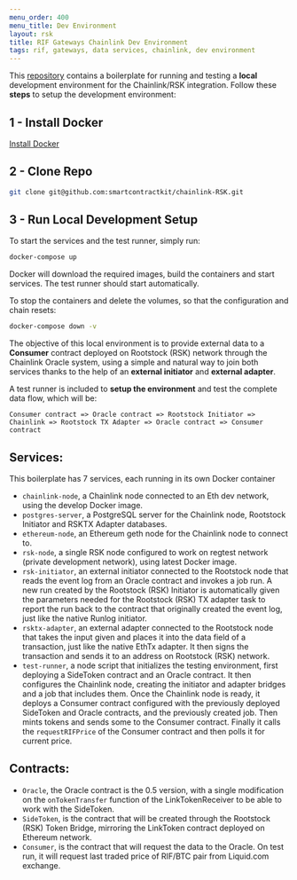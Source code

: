 ```yaml
---
menu_order: 400
menu_title: Dev Environment
layout: rsk
title: RIF Gateways Chainlink Dev Environment
tags: rif, gateways, data services, chainlink, dev environment
---
```


This [repository](https://github.com/smartcontractkit/chainlink-RSK) contains a boilerplate for running and testing a **local** development environment for the Chainlink/RSK integration. Follow these **steps** to setup the development environment:

## 1 - Install Docker

[Install Docker](https://docs.docker.com/get-docker/)

## 2 - Clone Repo
```bash
git clone git@github.com:smartcontractkit/chainlink-RSK.git
```

## 3 - Run Local Development Setup

To start the services and the test runner, simply run:

```bash
docker-compose up
```
Docker will download the required images, build the containers and start services. The test runner should start automatically.

To stop the containers and delete the volumes, so that the configuration and chain resets:

```bash
docker-compose down -v
```


The objective of this local environment is to provide external data to a **Consumer** contract deployed on Rootstock (RSK) network through the Chainlink Oracle system, using a simple and natural way to join both services thanks to the help of an **external initiator** and **external adapter**. 

A test runner is included to **setup the environment** and test the complete data flow, which will be:

`Consumer contract => Oracle contract => Rootstock Initiator => Chainlink => Rootstock TX Adapter => Oracle contract => Consumer contract`

## Services:

This boilerplate has 7 services, each running in its own Docker container

- `chainlink-node`, a Chainlink node connected to an Eth dev network, using the develop Docker image.
- `postgres-server`, a PostgreSQL server for the Chainlink node, Rootstock Initiator and RSKTX Adapter databases.
- `ethereum-node`, an Ethereum geth node for the Chainlink node to connect to.
- `rsk-node`, a single RSK node configured to work on regtest network (private development network), using latest Docker image.
- `rsk-initiator`, an external initiator connected to the Rootstock node that reads the event log from an Oracle contract and invokes a job run. A new run created by the Rootstock (RSK) Initiator is automatically given the parameters needed for the Rootstock (RSK) TX adapter task to report the run
back to the contract that originally created the event log, just like the native Runlog initiator.
- `rsktx-adapter`, an external adapter connected to the Rootstock node that takes the input given and places it into the data field of a transaction, just like the native EthTx adapter. It then signs the transaction and sends it to an address on Rootstock (RSK) network.
- `test-runner`, a node script that initializes the testing environment, first deploying a SideToken contract and an Oracle contract. It then configures
the Chainlink node, creating the initiator and adapter bridges and a job that includes them. Once the Chainlink node is ready, it deploys a Consumer contract configured with the previously deployed SideToken and Oracle contracts, and the previously created job. Then mints
tokens and sends some to the Consumer contract. Finally it calls the `requestRIFPrice` of the Consumer contract and then polls it for current price.

## Contracts:

- `Oracle`, the Oracle contract is the 0.5 version, with a single modification on the `onTokenTransfer` function of the LinkTokenReceiver to be able to work with the SideToken.
- `SideToken`, is the contract that will be created through the Rootstock (RSK) Token Bridge, mirroring the LinkToken contract deployed on Ethereum network.
- `Consumer`, is the contract that will request the data to the Oracle. On test run, it will request last traded price of RIF/BTC pair from Liquid.com exchange.

